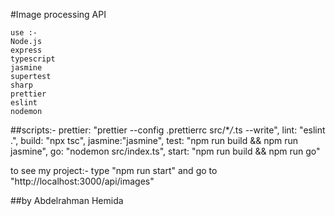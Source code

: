 #Image processing API

    use :-
    Node.js
    express
    typescript
    jasmine
    supertest
    sharp
    prettier
    eslint
    nodemon

##scripts:-
prettier: "prettier --config .prettierrc src/\*_/_.ts --write",
lint: "eslint .",
build: "npx tsc",
jasmine:"jasmine",
test: "npm run build && npm run jasmine",
go: "nodemon src/index.ts",
start: "npm run build && npm run go"

to see my project:-
type "npm run start"
and go to "http://localhost:3000/api/images"

##by Abdelrahman Hemida
